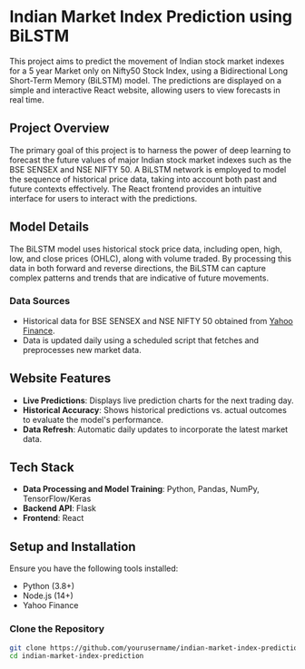 # Indian Market Index Prediction using BiLSTM

This project aims to predict the movement of Indian stock market indexes for a 5 year Market only on Nifty50 Stock Index, using a Bidirectional Long Short-Term Memory (BiLSTM) model. The predictions are displayed on a simple and interactive React website, allowing users to view forecasts in real time.

## Project Overview

The primary goal of this project is to harness the power of deep learning to forecast the future values of major Indian stock market indexes such as the BSE SENSEX and NSE NIFTY 50. A BiLSTM network is employed to model the sequence of historical price data, taking into account both past and future contexts effectively. The React frontend provides an intuitive interface for users to interact with the predictions.

## Model Details

The BiLSTM model uses historical stock price data, including open, high, low, and close prices (OHLC), along with volume traded. By processing this data in both forward and reverse directions, the BiLSTM can capture complex patterns and trends that are indicative of future movements.

### Data Sources

- Historical data for BSE SENSEX and NSE NIFTY 50 obtained from [Yahoo Finance](https://finance.yahoo.com).
- Data is updated daily using a scheduled script that fetches and preprocesses new market data.

## Website Features

- **Live Predictions**: Displays live prediction charts for the next trading day.
- **Historical Accuracy**: Shows historical predictions vs. actual outcomes to evaluate the model's performance.
- **Data Refresh**: Automatic daily updates to incorporate the latest market data.

## Tech Stack

- **Data Processing and Model Training**: Python, Pandas, NumPy, TensorFlow/Keras
- **Backend API**: Flask
- **Frontend**: React


## Setup and Installation

Ensure you have the following tools installed:
- Python (3.8+)
- Node.js (14+)
- Yahoo Finance

### Clone the Repository

```bash
git clone https://github.com/yourusername/indian-market-index-prediction.git
cd indian-market-index-prediction
